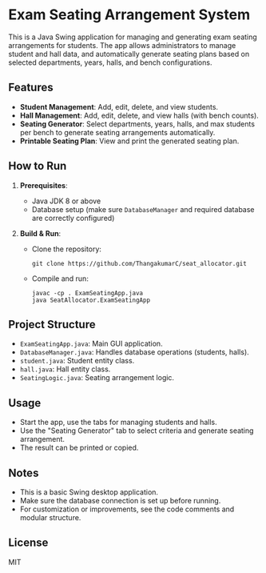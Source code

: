 # Exam Seating Arrangement System

This is a Java Swing application for managing and generating exam seating arrangements for students. The app allows administrators to manage student and hall data, and automatically generate seating plans based on selected departments, years, halls, and bench configurations.

## Features

- **Student Management**: Add, edit, delete, and view students.
- **Hall Management**: Add, edit, delete, and view halls (with bench counts).
- **Seating Generator**: Select departments, years, halls, and max students per bench to generate seating arrangements automatically.
- **Printable Seating Plan**: View and print the generated seating plan.

## How to Run

1. **Prerequisites**:  
   - Java JDK 8 or above
   - Database setup (make sure `DatabaseManager` and required database are correctly configured)

2. **Build & Run**:  
   - Clone the repository:
     ```
     git clone https://github.com/ThangakumarC/seat_allocator.git
     ```
   - Compile and run:
     ```
     javac -cp . ExamSeatingApp.java
     java SeatAllocator.ExamSeatingApp
     ```

## Project Structure

- `ExamSeatingApp.java`: Main GUI application.
- `DatabaseManager.java`: Handles database operations (students, halls).
- `student.java`: Student entity class.
- `hall.java`: Hall entity class.
- `SeatingLogic.java`: Seating arrangement logic.

## Usage

- Start the app, use the tabs for managing students and halls.
- Use the "Seating Generator" tab to select criteria and generate seating arrangement.
- The result can be printed or copied.

## Notes

- This is a basic Swing desktop application.  
- Make sure the database connection is set up before running.
- For customization or improvements, see the code comments and modular structure.

## License

MIT
